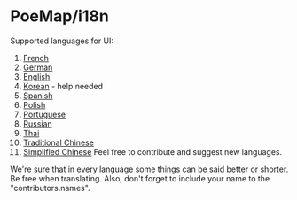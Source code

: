 # PoeMap/i18n

Supported languages for UI:
1. [French](fr.json)
2. [German](de.json)
3. [English](en.json)
4. [Korean](ko.json) - help needed
5. [Spanish](es.json)
6. [Polish](pl.json)
7. [Portuguese](pt.json)
8. [Russian](ru.json)
9. [Thai](th.json)
10. [Traditional Chinese](zh.json)
11. [Simplified Chinese](zh_cn.json)
Feel free to contribute and suggest new languages.

We're sure that in every language some things can be said better or shorter. Be free when translating.
Also, don't forget to include your name to the "contributors.names".
